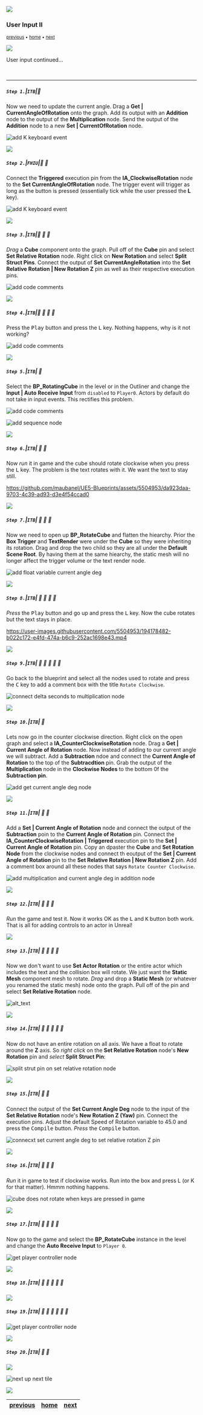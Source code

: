 ![](../images/line3.png)

### User Input II

<sub>[previous](../user-input/README.md#user-content-user-input) • [home](../README.md#user-content-ue4-blueprints) • [next](../user-input-iii/README.md#user-content-user-input-iii)</sub>

![](../images/line3.png)

User input continued...

<br>

---


##### `Step 1.`\|`ITB`|:small_blue_diamond:

Now we need to update the current angle.  Drag a **Get | CurrentAngleOfRotation** onto the graph.  Add its output with an **Addition** node to the output of the **Multiplication** node.  Send the output of the **Addition** node to a new **Set | CurrentOfRotation** node.

![add K keyboard event](images/getCurrentAngle.png)

![](../images/line2.png)

##### `Step 2.`\|`FHIU`|:small_blue_diamond: :small_blue_diamond: 

Connect the **Triggered** execution pin from the **IA_ClockwiseRotation** node to the **Set CurrentAngleOfRotation** node.  The trigger event will trigger as long as the button is pressed (essentially tick while the user pressed the **L** key).

![add K keyboard event](images/connectExecClock.png)

![](../images/line2.png)

##### `Step 3.`\|`ITB`|:small_blue_diamond: :small_blue_diamond: :small_blue_diamond:

*Drag* a **Cube** component onto the graph.  Pull off of the **Cube** pin and select **Set Relative Rotation** node.  Right click on **New Rotation** and select **Split Struct Pins**. Connect the output of **Set CurrentAngleRotation** into the **Set Relative Rotation | New Rotation Z** pin as well as their respective execution pins.

![add code comments](images/rotateCube.png)

![](../images/line2.png)

##### `Step 4.`\|`ITB`|:small_blue_diamond: :small_blue_diamond: :small_blue_diamond: :small_blue_diamond:

Press the <kbd>Play</kbd> button and press the <kbd>L</kbd> key.  Nothing happens, why is it not working?

![add code comments](images/lKeyNothing.png)

![](../images/line2.png)

##### `Step 5.`\|`ITB`| :small_orange_diamond:

Select the **BP_RotatingCube** in the level or in the Outliner and change the **Input | Auto Receive Input** from `disabled` to `Player0`.  Actors by default do not take in input events.  This rectifies this problem.

![add code comments](images/receiveInput.png)

![add sequence node](images/.png)


![](../images/line2.png)

##### `Step 6.`\|`ITB`| :small_orange_diamond: :small_blue_diamond:

Now *run* it in game and the cube should rotate clockwise when you press the <kbd>L</kbd> key. The problem is the text rotates with it.  We want the text to stay still.

https://github.com/maubanel/UE5-Blueprints/assets/5504953/da923daa-9703-4c39-ad93-d3e4f54ccad0

![](../images/line2.png)

##### `Step 7.`\|`ITB`| :small_orange_diamond: :small_blue_diamond: :small_blue_diamond:

Now we need to open up **BP_RotateCube** and flatten the hiearchy. Prior the **Box Trigger** and **TextRender** were under the **Cube** so they were inheriting its rotation.  Drag and drop the two child so they are all under the **Default Scene Root**. By having them at the same hiearchy, the static mesh will no longer affect the trigger volume or the text render node.

![add float variable current angle deg](images/undoHiearchy.png)

![](../images/line2.png)

##### `Step 8.`\|`ITB`| :small_orange_diamond: :small_blue_diamond: :small_blue_diamond: :small_blue_diamond:

*Press* the <kbd>Play</kbd> button and go up and press the <kbd>L</kbd> key.  Now the cube rotates but the text stays in place.

https://user-images.githubusercontent.com/5504953/194178482-b022c172-e4fd-474a-b6c9-252ac1698e43.mp4

![](../images/line2.png)

##### `Step 9.`\|`ITB`| :small_orange_diamond: :small_blue_diamond: :small_blue_diamond: :small_blue_diamond: :small_blue_diamond:

Go back to the blueprint and select all the nodes used to rotate and press the <kbd>C</kbd> key to add a comment box with the title `Rotate Clockwise`.

![connect delta seconds to multiplication node](images/rotClockComm.png)

![](../images/line2.png)

##### `Step 10.`\|`ITB`| :large_blue_diamond:

Lets now go in the counter clockwise direction.  Right click on the open graph and select a **IA_CounterClockwiseRotation** node. Drag a **Get | Current Angle of Rotation** node.  Now instead of adding to our current angle we will subtract.  Add a **Subtraction** ndoe and connect the **Current Angle of Rotation** to the top of the **Subtracdtion** pin.  Grab the output of the **Multiplication** node in the **Clockwise Nodes** to the bottom 0f the **Subtraction pin**.

![add get current angle deg node](images/counterClock1.png)

![](../images/line2.png)

##### `Step 11.`\|`ITB`| :large_blue_diamond: :small_blue_diamond: 

Add a **Set | Current Angle of Rotation** node and connect the output of the **Subtraction** poin to the **Current Angle of Rotation** pin.  Connect the **IA_CounterClockwiseRotation | Triggered** execution pin to the **Set | Current Angle of Rotation** pin. Copy an dpaster the **Cube** and **Set Rotation Node** from the clockwise nodes and connect th eoutput of the **Set | Current Angle of Rotation** pin to the
**Set Relative Rotation | New Rotation Z** pin. Add a comment box around all these nodes that says `Rotate Counter Clockwise`.

![add multiplication and current angle deg in addition node](images/finishCounter.png)

![](../images/line2.png)


##### `Step 12.`\|`ITB`| :large_blue_diamond: :small_blue_diamond: :small_blue_diamond: 

*Run* the game and test it. Now it works OK as the <kbd>L</kbd> and <kbd>K</kbd> button both work. That is all for adding controls to an actor in Unreal!

![](../images/line2.png)

##### `Step 13.`\|`ITB`| :large_blue_diamond: :small_blue_diamond: :small_blue_diamond:  :small_blue_diamond: 

Now we don't want to use **Set Actor Rotation** or the entire actor which includes the text and the collision box will rotate. We just want the **Static Mesh** component mesh to rotate. *Drag* and drop a **Static Mesh** (or whatever you renamed the static mesh) node onto the graph. Pull off of the pin and select **Set Relative Rotation** node.

![alt_text](images/GetCubeComponentRm16.png)

![](../images/line2.png)

##### `Step 14.`\|`ITB`| :large_blue_diamond: :small_blue_diamond: :small_blue_diamond: :small_blue_diamond:  :small_blue_diamond: 

Now do not have an entire rotation on all axis. We have a float to rotate around the **Z** axis. So *right click* on the **Set Relative Rotation** node's **New Rotation** pin and *select* **Split Struct Pin**:

![split strut pin on set relative rotation node](images/SplitStructPinRm26.png)

![](../images/line2.png)

##### `Step 15.`\|`ITB`| :large_blue_diamond: :small_orange_diamond: 

Connect the output of the **Set Current Angle Deg** node to the input of the **Set Relative Rotation** node's **New Rotation Z (Yaw)** pin. Connect the execution pins. Adjust the default Speed of Rotation variable to 45.0 and press the <kbd>Compile</kbd> button. *Press* the <kbd>Compile</kbd> button.

![connecxt set current angle deg to set relative rotation Z pin](images/ConnectCurrentAngleToYawRm26.png)


![](../images/line2.png)

##### `Step 16.`\|`ITB`| :large_blue_diamond: :small_orange_diamond:   :small_blue_diamond: 

*Run* it in game to test if clockwise works. Run into the box and press L (or K for that matter). Hmmm nothing happens.

![cube does not rotate when keys are pressed in game](images/CubeDoesntMove.png)

![](../images/line2.png)

##### `Step 17.`\|`ITB`| :large_blue_diamond: :small_orange_diamond: :small_blue_diamond: :small_blue_diamond:

Now go to the game and select the **BP_RotateCube** instance in the level and change the **Auto Receive Input** to `Player 0`.

![get player controller node](images/GetPlayerControllerRm16.png)

![](../images/line2.png)

##### `Step 18.`\|`ITB`| :large_blue_diamond: :small_orange_diamond: :small_blue_diamond: :small_blue_diamond: :small_blue_diamond:



![](../images/line2.png)

##### `Step 19.`\|`ITB`| :large_blue_diamond: :small_orange_diamond: :small_blue_diamond: :small_blue_diamond: :small_blue_diamond: :small_blue_diamond:



![get player controller node](images/flattenHiearchy.png)

![](../images/line2.png)

##### `Step 20.`\|`ITB`| :large_blue_diamond: :large_blue_diamond:



![](../images/line.png)

<!-- <img src="https://via.placeholder.com/1000x100/45D7CA/000000/?text=Next Up - User Input III"> -->
![next up next tile](images/banner.png)

![](../images/line.png)

| [previous](../user-input/README.md#user-content-user-input)| [home](../README.md#user-content-ue4-blueprints) | [next](../user-input-iii/README.md#user-content-user-input-iii)|
|---|---|---|
